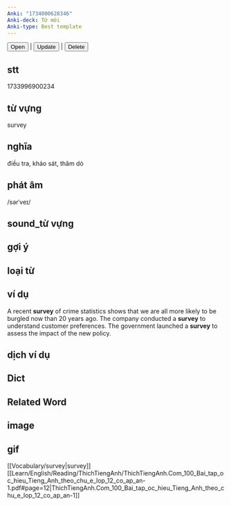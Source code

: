```yaml
---
Anki: "1734000628346"
Anki-deck: Từ mới
Anki-type: Best template
---
```

<button class="anki-btn-open">Open</button> | <button class="anki-btn-update">Update</button> | <button class="anki-btn-delete">Delete</button>

## stt
1733996900234
## từ vựng
survey
## nghĩa
điều tra, khảo sát, thăm dò
## phát âm
/sərˈveɪ/

## sound_từ vựng

## gợi ý

## loại từ

## ví dụ
A recent **survey** of crime statistics shows that we are all more likely to be burgled now than 20 years ago.
The company conducted a **survey** to understand customer preferences.
The government launched a **survey** to assess the impact of the new policy.
## dịch ví dụ

## Dict

## Related Word

## image

## gif
[[Vocabulary/survey|survey]]
[[Learn/English/Reading/ThichTiengAnh/ThichTiengAnh.Com_100_Bai_tap_oc_hieu_Tieng_Anh_theo_chu_e_lop_12_co_ap_an-1.pdf#page=12|ThichTiengAnh.Com_100_Bai_tap_oc_hieu_Tieng_Anh_theo_chu_e_lop_12_co_ap_an-1]]